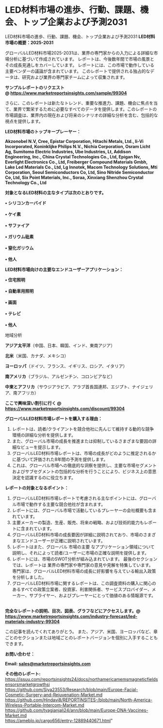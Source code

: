 # LED材料市場の進歩、行動、課題、機会、トップ企業および予測2031
 LED材料市場の進歩、行動、課題、機会、トップ企業および予測2031
<strong><b>LED材料市場の概要：2025-2031</b></strong>

グローバルLED材料市場2025-2031は、業界の専門家からの入力による詳細な市場分析に基づいて作成されています。 レポートは、今後数年間で市場の風景とその成長見通しをカバーしています。 レポートには、この市場で動作している主要ベンダーの議論が含まれています。 このレポートで提供される独占的なデータは、研究および業界の専門家チームによって収集されます。

<strong>サンプルレポートのリクエスト @ <a href=https://www.marketreportsinsights.com/sample/99304>https://www.marketreportsinsights.com/sample/99304</a></strong>

さらに、このレポートは新たなトレンド、重要な推進力、課題、機会に焦点を当て、業界で繁栄するために必要なすべてのデータを提供します。このレポートの市場調査は、業界内の現在および将来のシナリオの詳細な分析を含む、包括的な視点を提供します。

<strong>LED材料市場のトップキープレーヤー：</strong>

<strong>Akzonobel N.V, Cree, Epistar Corporation, Hitachi Metals, Ltd., Ii-Vi Incorporated, Koninklijke Philips N.V., Nichia Corporation, Osram Licht Ag, Sumitomo Electric Industries, Ube Industries, Lt, Addison Engineering, Inc., China Crystal Technologies Co., Ltd, Epigan Nv, Everlight Electronics Co., Ltd, Freiberger Compound Materials Gmbh, Lake Led Materials Co., Ltd, Lg Innotek, Macom Technology Solutions, Mti Corporation, Seoul Semiconductors Co, Ltd, Sino Nitride Semiconductor Co, Ltd, Six Point Materials, Inc., Soraa, Xinxiang Shenzhou Crystal Technology Co., Ltd</strong>

<strong><b>対象となるLED材料の主なタイプは次のとおりです。</b></strong>

<strong>• シリコンカーバイド<br><br>• ケイ素<br><br>• サファイア<br><br>• ガリウム砒素<br><br>• 窒化ガリウム<br><br>• 他人</strong>

<strong><b>LED材料市場向けの主要なエンドユーザーアプリケーション：</b></strong>

<strong>• 住宅照明<br><br>• 自動車用照明<br><br>• 画面<br><br>• テレビ<br><br>• 他人</strong>

 地域分析

<strong><b>アジア太平洋</b></strong>（中国、日本、韓国、インド、東南アジア）

<strong><b>北米</b></strong>（米国、カナダ、メキシコ）

<strong><b>ヨーロッパ</b></strong>（ドイツ、フランス、イギリス、ロシア、イタリア）

<strong><b>南アメリカ</b></strong>（ブラジル、アルゼンチン、コロンビアなど）

<strong><b>中東とアフリカ</b></strong>（サウジアラビア、アラブ首長国連邦、エジプト、ナイジェリア、南アフリカ）

<strong>ここで興味深い割引に行く @ <a href=https://www.marketreportsinsights.com/discount/99304>https://www.marketreportsinsights.com/discount/99304</a></strong>

<strong><b>グローバルLED材料市場レポートを購入する理由：</b></strong>
<ol>
  <li>レポートは、読者/クライアントを競合他社に先んじて維持する動的な競争環境の詳細な分析を提供します。</li>
  <li>また、グローバル市場の成長を推進または抑制しているさまざまな要因の詳細なビューを提示します。</li>
  <li>グローバルLED材料市場レポートは、市場の成長がどのように推定されるかに基づいて評価された8年間の予測を提供します。</li>
  <li>これは、グローバル市場への徹底的な洞察を提供し、主要な市場セグメントおよびサブセグメントの包括的な分析を行うことにより、ビジネス上の意思決定を認識するのに役立ちます。</li>
</ol>
<strong><b>レポートの対象となるポイント：</b></strong>
<ol>
  <li>グローバルLED材料市場レポートで考慮される主なポイントには、グローバル市場で動作する主要な競合他社が含まれます。</li>
  <li>レポートには、グローバル市場で活動しているプレーヤーの会社概要も含まれています。</li>
  <li>主要メーカーの製造、生産、販売、将来の戦略、および技術的能力もレポートに含まれています。</li>
  <li>グローバルLED材料市場の成長要因が詳細に説明されており、市場のさまざまなエンドユーザーが正確に説明されています。</li>
  <li>レポートはまた、グローバル 市場の主要 なアプリケーション領域について説明し、それによって読者/ユーザーに市場の正確な説明を提供します。</li>
  <li>レポートには、市場のSWOT分析が組み込まれています。 最後のセクションでは、レポートは 業界の専門家や専門家の意見や見解を特集しています。 専門家は、グローバルLED材料市場の成長に好影響を与えている輸出入政策を分析しました。</li>
  <li>グローバルLED材料市場に関するレポートは、この調査資料の購入に関心のあるすべての政策立案者、投資家、利害関係者、サービスプロバイダー、メーカー、サプライヤー、およびプレーヤーにとって価値のある情報源です。</li>
</ol><br>
<strong>完全なレポートの説明、目次、図表、グラフなどにアクセスします。@ <a href=https://www.marketreportsinsights.com/industry-forecast/led-materials-industry-99304>https://www.marketreportsinsights.com/industry-forecast/led-materials-industry-99304</a></strong>

この記事を読んでくれてありがとう。 また、アジア、米国、ヨーロッパなど、章ごとのセクションまたは地域ごとのレポートバージョンを個別に入手することもできます。

<strong><b>お問い合わせ：</b></strong>

<strong>Email: </strong><a href=mailto:sales@marketreportsinsights.com><strong>sales@marketreportsinsights.com</strong></a>

<strong>その他のレポート:</strong>
<br>
<a href=https://issuu.com/reportsinsights24/docs/northamericamemsmagneticfieldsensorsmarketgrowthsi>https://issuu.com/reportsinsights24/docs/northamericamemsmagneticfieldsensorsmarketgrowthsi</a>
<br>
<a href=https://github.com/Siya23553/Research/blob/main/Europe-Facial-Cosmetic-Surgery-and-Rejuvenation-Market.md>https://github.com/Siya23553/Research/blob/main/Europe-Facial-Cosmetic-Surgery-and-Rejuvenation-Market.md</a>
<br>
<a href=https://github.com/Hindavi8/REPORTINSITES-/blob/main/North-America-Wireless-Portable-Intercom-Market.md>https://github.com/Hindavi8/REPORTINSITES-/blob/main/North-America-Wireless-Portable-Intercom-Market.md</a>
<br>
<a href=https://github.com/tyagianjali24/ann/blob/main/Europe-DNA-Vaccines-Market.md>https://github.com/tyagianjali24/ann/blob/main/Europe-DNA-Vaccines-Market.md</a>
<br>
<a href=https://ameblo.jp/cargo656/entry-12889440671.html>https://ameblo.jp/cargo656/entry-12889440671.html</a>"
